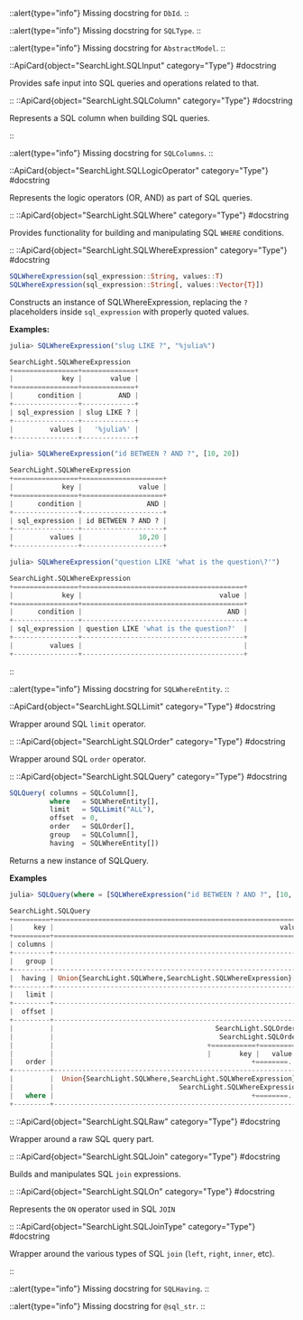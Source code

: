 



::alert{type="info"}
Missing docstring for `DbId`. 
::




::alert{type="info"}
Missing docstring for `SQLType`. 
::




::alert{type="info"}
Missing docstring for `AbstractModel`. 
::


::ApiCard{object="SearchLight.SQLInput" category="Type"}
#docstring


Provides safe input into SQL queries and operations related to that.

::
::ApiCard{object="SearchLight.SQLColumn" category="Type"}
#docstring


Represents a SQL column when building SQL queries.

::


::alert{type="info"}
Missing docstring for `SQLColumns`. 
::


::ApiCard{object="SearchLight.SQLLogicOperator" category="Type"}
#docstring


Represents the logic operators (OR, AND) as part of SQL queries.

::
::ApiCard{object="SearchLight.SQLWhere" category="Type"}
#docstring


Provides functionality for building and manipulating SQL `WHERE` conditions.

::
::ApiCard{object="SearchLight.SQLWhereExpression" category="Type"}
#docstring


```julia
SQLWhereExpression(sql_expression::String, values::T)
SQLWhereExpression(sql_expression::String[, values::Vector{T}])
```

Constructs an instance of SQLWhereExpression, replacing the `?` placeholders inside `sql_expression` with properly quoted values.

**Examples:**

```julia
julia> SQLWhereExpression("slug LIKE ?", "%julia%")

SearchLight.SQLWhereExpression
+================+=============+
|            key |       value |
+================+=============+
|      condition |         AND |
+----------------+-------------+
| sql_expression | slug LIKE ? |
+----------------+-------------+
|         values |   '%julia%' |
+----------------+-------------+

julia> SQLWhereExpression("id BETWEEN ? AND ?", [10, 20])

SearchLight.SQLWhereExpression
+================+====================+
|            key |              value |
+================+====================+
|      condition |                AND |
+----------------+--------------------+
| sql_expression | id BETWEEN ? AND ? |
+----------------+--------------------+
|         values |              10,20 |
+----------------+--------------------+

julia> SQLWhereExpression("question LIKE 'what is the question\?'")

SearchLight.SQLWhereExpression
+================+========================================+
|            key |                                  value |
+================+========================================+
|      condition |                                    AND |
+----------------+----------------------------------------+
| sql_expression | question LIKE 'what is the question?'  |
+----------------+----------------------------------------+
|         values |                                        |
+----------------+----------------------------------------+
```

::


::alert{type="info"}
Missing docstring for `SQLWhereEntity`. 
::


::ApiCard{object="SearchLight.SQLLimit" category="Type"}
#docstring


Wrapper around SQL `limit` operator.

::
::ApiCard{object="SearchLight.SQLOrder" category="Type"}
#docstring


Wrapper around SQL `order` operator.

::
::ApiCard{object="SearchLight.SQLQuery" category="Type"}
#docstring


```julia
SQLQuery( columns = SQLColumn[],
          where   = SQLWhereEntity[],
          limit   = SQLLimit("ALL"),
          offset  = 0,
          order   = SQLOrder[],
          group   = SQLColumn[],
          having  = SQLWhereEntity[])
```

Returns a new instance of SQLQuery.

**Examples**

```julia
julia> SQLQuery(where = [SQLWhereExpression("id BETWEEN ? AND ?", [10, 20])], offset = 5, limit = 5, order = :title)

SearchLight.SQLQuery
+=========+==============================================================+
|     key |                                                        value |
+=========+==============================================================+
| columns |                                                              |
+---------+--------------------------------------------------------------+
|   group |                                                              |
+---------+--------------------------------------------------------------+
|  having | Union{SearchLight.SQLWhere,SearchLight.SQLWhereExpression}[] |
+---------+--------------------------------------------------------------+
|   limit |                                                            5 |
+---------+--------------------------------------------------------------+
|  offset |                                                            5 |
+---------+--------------------------------------------------------------+
|         |                                        SearchLight.SQLOrder[ |
|         |                                         SearchLight.SQLOrder |
|         |                                      +===========+=========+ |
|         |                                      |       key |   value | |
|   order |                                                 +========... |
+---------+--------------------------------------------------------------+
|         |  Union{SearchLight.SQLWhere,SearchLight.SQLWhereExpression}[ |
|         |                               SearchLight.SQLWhereExpression |
|   where |                                                 +========... |
+---------+--------------------------------------------------------------+
```

::
::ApiCard{object="SearchLight.SQLRaw" category="Type"}
#docstring


Wrapper around a raw SQL query part.

::
::ApiCard{object="SearchLight.SQLJoin" category="Type"}
#docstring


Builds and manipulates SQL `join` expressions.

::
::ApiCard{object="SearchLight.SQLOn" category="Type"}
#docstring


Represents the `ON` operator used in SQL `JOIN`

::
::ApiCard{object="SearchLight.SQLJoinType" category="Type"}
#docstring


Wrapper around the various types of SQL `join` (`left`, `right`, `inner`, etc).

::


::alert{type="info"}
Missing docstring for `SQLHaving`. 
::




::alert{type="info"}
Missing docstring for `@sql_str`. 
::


